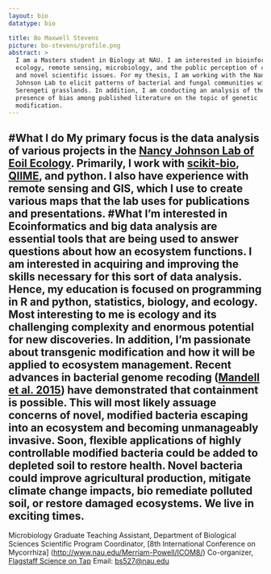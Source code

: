 ```yaml
---
layout: bio
datatype: bio

title: Bo Maxwell Stevens
picture: bo-stevens/profile.png
abstract: >
  I am a Masters student in Biology at NAU. I am interested in bioinformatics,
  ecology, remote sensing, microbiology, and the public perception of complex
  and novel scientific issues. For my thesis, I am working with the Nancy
  Johnson Lab to elicit patterns of bacterial and fungal communities within the
  Serengeti grasslands. In addition, I am conducting an analysis of the
  presence of bias among published literature on the topic of genetic
  modification.
---
```

#What I do
My primary focus is the data analysis of various projects in the [Nancy Johnson Lab of Eoil Ecology](http://nau.edu/CEFNS/NATSCI/SESES/Research/Labs-Collections/Soil-Ecology/). Primarily, I work with [scikit-bio](http://scikit-bio.org/), [QIIME](http://qiime.org/), and python. I also have experience with remote sensing and GIS, which I use to create various maps that the lab uses for publications and presentations.
#What I’m interested in
Ecoinformatics and big data analysis are essential tools that are being used to answer questions about how an ecosystem functions. I am interested in acquiring and improving the skills necessary for this sort of data analysis. Hence, my education is focused on programming in R and python, statistics, biology, and ecology. Most interesting to me is ecology and its challenging complexity and enormous potential for new discoveries. 
In addition, I’m passionate about transgenic modification and how it will be applied  to ecosystem management. Recent advances in bacterial genome recoding ([Mandell et al. 2015](http://www.nature.com/nature/journal/v518/n7537/full/nature14121.html)) have demonstrated that containment is possible. This will most likely assuage concerns of novel, modified bacteria escaping into an ecosystem and becoming unmanageably invasive. Soon, flexible applications of highly controllable modified bacteria could be added to depleted soil to restore health. Novel bacteria could improve agricultural production, mitigate climate change impacts, bio remediate polluted soil, or restore damaged ecosystems. We live in exciting times.
---
Microbiology Graduate Teaching Assistant, Department of Biological Sciences
Scientific Program Coordinator, [8th International Conference on Mycorrhiza] (http://www.nau.edu/Merriam-Powell/ICOM8/)
Co-organizer, [Flagstaff Science on Tap](https://www.facebook.com/FlagstaffScienceOnTap)
Email: bs527@nau.edu
